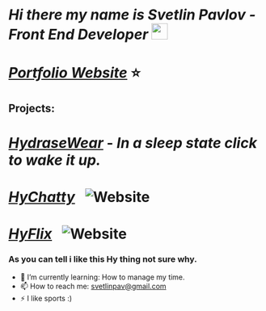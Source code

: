 # *Hi there my name is Svetlin Pavlov - Front End Developer <img src="https://github.com/blackcater/blackcater/raw/master/images/Hi.gif" height="32" />*

# *[Portfolio Website](https://svetlinpav.github.io/svetlinpavlov-portfolio/)* ⭐

## Projects:<br/>
# *[HydraseWear](https://hydrase-wear.herokuapp.com/)* - *In a sleep state click to wake it up.*<br/>
# *[HyChatty](https://hychatty.web.app/)* &nbsp; ![Website](https://img.shields.io/website?down_color=red&down_message=down&style=for-the-badge&up_message=up%20%26%20ready&url=https%3A%2F%2Fhychatty.web.app)<br/>
# *[HyFlix](https://hyflix-f36d7.web.app/)* &nbsp; ![Website](https://img.shields.io/website?down_color=red&down_message=down&style=for-the-badge&up_message=up%20%26%20ready&url=https%3A%2F%2Fhyflix-f36d7.web.app%2F)<br/>

### As you can tell i like this Hy thing not sure why.

- 🌱 I’m currently learning: How to manage my time.
- 📫 How to reach me: svetlinpav@gmail.com
- ⚡ I like sports :)

